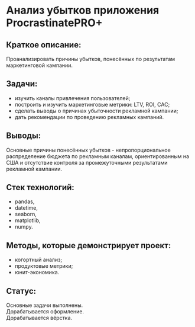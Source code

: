 # Анализ убытков приложения ProcrastinatePRO+

## Краткое описание:
Проанализировать причины убытков, понесённых по результатам маркетинговой кампании.

## Задачи:
- изучить каналы привлечения пользователей;
- построить и изучить маркетинговые метрики: LTV, ROI, CAC;
- сделать выводы о причинах убыточности рекламной кампании;
- дать рекомендации по проведению рекламных кампаний.

## Выводы:
Основные причины понесённых убытков - непропорциональное распределение бюджета по рекламным каналам, ориентированным на США и отсутствие контроля за промежуточными результатами рекламной кампании.

## Стек технологий:
- pandas,
- datetime,
- seaborn,
- matplotlib,
- numpy.

## Методы, которые демонстрирует проект:
- когортный анализ;
- продуктовые метрики;
- юнит-экономика.

## Статус:  
Основные задачи выполнены.  
Дорабатывается оформление.  
Дорабатывается вёрстка.




